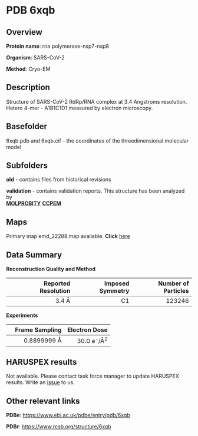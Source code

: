 # PDB 6xqb

## Overview

**Protein name**: rna polymerase-nsp7-nsp8

**Organism**: SARS-CoV-2

**Method**: Cryo-EM

## Description

Structure of SARS-CoV-2 RdRp/RNA complex at 3.4 Angstroms resolution. Hetero 4-mer - A1B1C1D1 measured by electron microscopy.

## Basefolder

6xqb.pdb and 6xqb.cif - the coordinates of the threedimensional molecular model

## Subfolders



**old** - contains files from historical revisions

**validation** - contains validation reports. This structure has been analyzed by <br>  [**MOLPROBITY**](https://github.com/thorn-lab/coronavirus_structural_task_force/tree/master/pdb/rna_polymerase-nsp7-nsp8/SARS-CoV-2/6xqb/validation/molprobity)   [**CCPEM**](https://github.com/thorn-lab/coronavirus_structural_task_force/tree/master/pdb/rna_polymerase-nsp7-nsp8/SARS-CoV-2/6xqb/validation/ccpem-validation)



## Maps

Primary map emd_22288.map available. **Click** [here](http://ftp.wwpdb.org/pub/emdb/structures/EMD-22288/map/) 

## Data Summary
**Reconstruction Quality and Method**

|   | Reported Resolution | Imposed Symmetry | Number of Particles |
|---|-------------:|----------------:|--------------:|
|   |3.4 Å|C1|123246|

**Experiments**

|   | Frame Sampling | Electron Dose |
|---|-------------:|----------------:|
|   |0.8899999 Å|30.0 e<sup>-</sup>/Å<sup>2</sup>|

## HARUSPEX results

Not available. Please contact task force manager to update HARUSPEX results. Write an [issue](https://github.com/thorn-lab/coronavirus_structural_task_force/issues) to us.

## Other relevant links 
**PDBe**:  https://www.ebi.ac.uk/pdbe/entry/pdb/6xqb
 
**PDBr**: https://www.rcsb.org/structure/6xqb 
